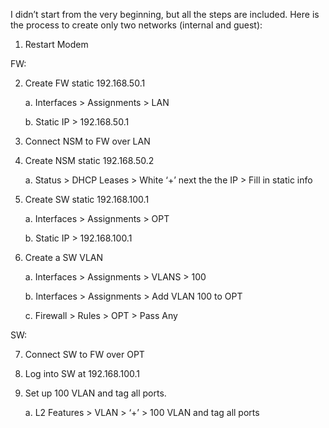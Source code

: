 I didn’t start from the very beginning, but all the steps are included. Here is the process to create only two networks (internal and guest):
1.	Restart Modem

FW:

2.	Create FW static 192.168.50.1

    a.	Interfaces > Assignments > LAN 
    
    b.	Static IP > 192.168.50.1
    
3.	Connect NSM to FW over LAN

4.	Create NSM static 192.168.50.2

    a.	Status > DHCP Leases > White ‘+’ next the the IP > Fill in static info
    
5.	Create SW static 192.168.100.1

    a.	Interfaces > Assignments > OPT 
    
    b.	Static IP > 192.168.100.1
    
6.	Create a SW VLAN

    a.	Interfaces > Assignments > VLANS > 100 
    
    b.	Interfaces > Assignments > Add VLAN 100 to OPT
    
    c.	Firewall > Rules > OPT > Pass Any

SW: 

7.	Connect SW to FW over OPT

8.	Log into SW at 192.168.100.1

9.	Set up 100 VLAN and tag all ports.

    a.	L2 Features > VLAN > ‘+’ > 100 VLAN and tag all ports
